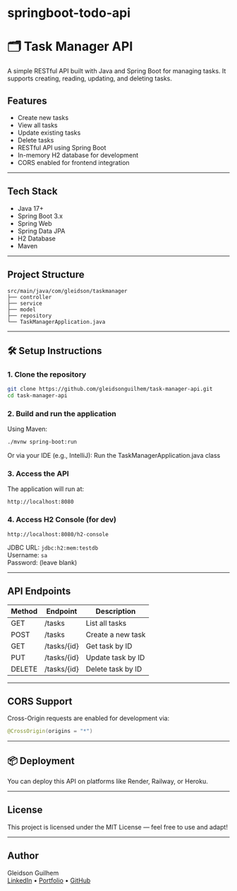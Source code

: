 # springboot-todo-api

# 🗂 Task Manager API

A simple RESTful API built with Java and Spring Boot for managing tasks. It supports creating, reading, updating, and deleting tasks.

## Features

- Create new tasks
- View all tasks
- Update existing tasks
- Delete tasks
- RESTful API using Spring Boot
- In-memory H2 database for development
- CORS enabled for frontend integration

---

## Tech Stack

- Java 17+
- Spring Boot 3.x
- Spring Web
- Spring Data JPA
- H2 Database
- Maven

---

##  Project Structure

```
src/main/java/com/gleidson/taskmanager
├── controller
├── service
├── model
├── repository
└── TaskManagerApplication.java
```

---

## 🛠 Setup Instructions

### 1. Clone the repository

```bash
git clone https://github.com/gleidsonguilhem/task-manager-api.git
cd task-manager-api
```

### 2. Build and run the application

Using Maven:
```bash
./mvnw spring-boot:run
```

Or via your IDE (e.g., IntelliJ): Run the TaskManagerApplication.java class

### 3. Access the API

The application will run at:
```
http://localhost:8080
```

### 4. Access H2 Console (for dev)

```
http://localhost:8080/h2-console
```
JDBC URL: `jdbc:h2:mem:testdb`  
Username: `sa`  
Password: (leave blank)

---

## API Endpoints

| Method | Endpoint       | Description           |
|--------|----------------|-----------------------|
| GET    | /tasks         | List all tasks        |
| POST   | /tasks         | Create a new task     |
| GET    | /tasks/{id}    | Get task by ID        |
| PUT    | /tasks/{id}    | Update task by ID     |
| DELETE | /tasks/{id}    | Delete task by ID     |

---

## CORS Support

Cross-Origin requests are enabled for development via:
```java
@CrossOrigin(origins = "*")
```

---

## 📦 Deployment

You can deploy this API on platforms like Render, Railway, or Heroku.

---

## License

This project is licensed under the MIT License — feel free to use and adapt!

---

## Author

Gleidson Guilhem  
[LinkedIn](https://www.linkedin.com/in/gleidsonguilhem/) • [Portfolio](https://gleidsonguilhem.github.io/gleidson-portfolio/) • [GitHub](https://github.com/gleidsonguilhem)
